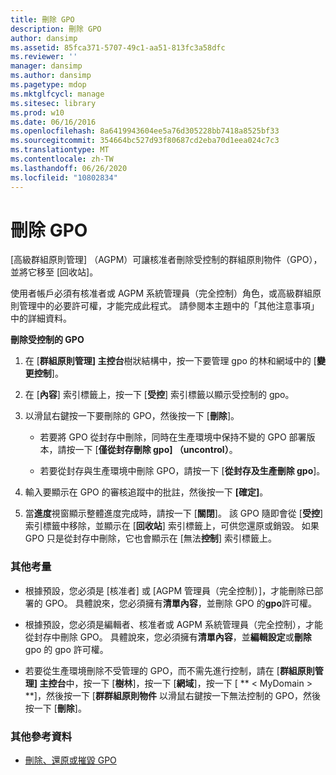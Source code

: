 ```yaml
---
title: 刪除 GPO
description: 刪除 GPO
author: dansimp
ms.assetid: 85fca371-5707-49c1-aa51-813fc3a58dfc
ms.reviewer: ''
manager: dansimp
ms.author: dansimp
ms.pagetype: mdop
ms.mktglfcycl: manage
ms.sitesec: library
ms.prod: w10
ms.date: 06/16/2016
ms.openlocfilehash: 8a6419943604ee5a76d305228bb7418a8525bf33
ms.sourcegitcommit: 354664bc527d93f80687cd2eba70d1eea024c7c3
ms.translationtype: MT
ms.contentlocale: zh-TW
ms.lasthandoff: 06/26/2020
ms.locfileid: "10802834"
---
```

# 刪除 GPO


[高級群組原則管理] （AGPM）可讓核准者刪除受控制的群組原則物件（GPO），並將它移至 [回收站]。

使用者帳戶必須有核准者或 AGPM 系統管理員（完全控制）角色，或高級群組原則管理中的必要許可權，才能完成此程式。 請參閱本主題中的「其他注意事項」中的詳細資料。

**刪除受控制的 GPO**

1.  在 [**群組原則管理] 主控台**樹狀結構中，按一下要管理 gpo 的林和網域中的 [**變更控制**]。

2.  在 [**內容**] 索引標籤上，按一下 [**受控**] 索引標籤以顯示受控制的 gpo。

3.  以滑鼠右鍵按一下要刪除的 GPO，然後按一下 [**刪除**]。

    -   若要將 GPO 從封存中刪除，同時在生產環境中保持不變的 GPO 部署版本，請按一下 [**僅從封存刪除 gpo] （uncontrol）**。

    -   若要從封存與生產環境中刪除 GPO，請按一下 [**從封存及生產刪除 gpo**]。

4.  輸入要顯示在 GPO 的審核追蹤中的批註，然後按一下 **[確定]**。

5.  當**進度**視窗顯示整體進度完成時，請按一下 [**關閉**]。 該 GPO 隨即會從 [**受控**] 索引標籤中移除，並顯示在 [**回收站**] 索引標籤上，可供您還原或銷毀。 如果 GPO 只是從封存中刪除，它也會顯示在 [無法**控制**] 索引標籤上。

### 其他考量

-   根據預設，您必須是 [核准者] 或 [AGPM 管理員（完全控制）]，才能刪除已部署的 GPO。 具體說來，您必須擁有**清單內容**，並刪除 GPO 的**gpo**許可權。

-   根據預設，您必須是編輯者、核准者或 AGPM 系統管理員（完全控制），才能從封存中刪除 GPO。 具體說來，您必須擁有**清單內容**，並**編輯設定**或**刪除**gpo 的 gpo 許可權。

-   若要從生產環境刪除不受管理的 GPO，而不需先進行控制，請在 [**群組原則管理] 主控台**中，按一下 [**樹林**]，按一下 [**網域**]，按一下 [ ** &lt; MyDomain &gt; **]，然後按一下 [**群群組原則物件** 以滑鼠右鍵按一下無法控制的 GPO，然後按一下 [**刪除**]。

### 其他參考資料

-   [刪除、還原或摧毀 GPO](deleting-restoring-or-destroying-a-gpo.md)

 

 





